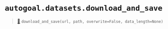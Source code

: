 # `autogoal.datasets.download_and_save`

> [📝](https://github.com/autogoal/autogoal/blob/main/autogoal/datasets/__init__.py#L58)
> `download_and_save(url, path, overwrite=False, data_length=None)`

